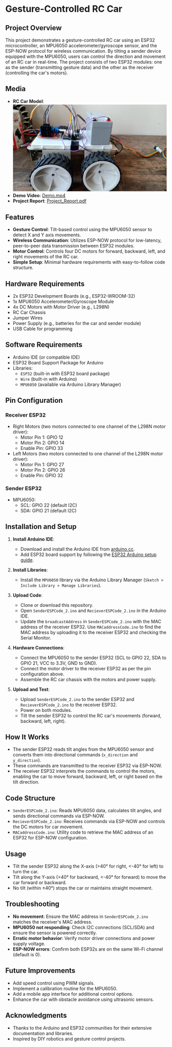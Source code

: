 # Gesture-Controlled RC Car

## Project Overview
This project demonstrates a gesture-controlled RC car using an ESP32 microcontroller, an MPU6050 accelerometer/gyroscope sensor, and the ESP-NOW protocol for wireless communication. By tilting a sender device equipped with the MPU6050, users can control the direction and movement of an RC car in real-time. The project consists of two ESP32 modules: one as the sender (transmitting gesture data) and the other as the receiver (controlling the car's motors).

## Media
- **RC Car Model**:
  ![RC Car](assets/RC_Car.png)
- **Demo Video**: [Demo.mp4](assets/Demo.mp4)
- **Project Report**: [Project_Report.pdf](Kartikey_Pathak_POSTER_Winter_Internship_SRW.pdf)

## Features
- **Gesture Control**: Tilt-based control using the MPU6050 sensor to detect X and Y axis movements.
- **Wireless Communication**: Utilizes ESP-NOW protocol for low-latency, peer-to-peer data transmission between ESP32 modules.
- **Motor Control**: Controls four DC motors for forward, backward, left, and right movements of the RC car.
- **Simple Setup**: Minimal hardware requirements with easy-to-follow code structure.

## Hardware Requirements
- 2x ESP32 Development Boards (e.g., ESP32-WROOM-32)
- 1x MPU6050 Accelerometer/Gyroscope Module
- 4x DC Motors with Motor Driver (e.g., L298N)
- RC Car Chassis
- Jumper Wires
- Power Supply (e.g., batteries for the car and sender module)
- USB Cable for programming

## Software Requirements
- Arduino IDE (or compatible IDE)
- ESP32 Board Support Package for Arduino
- Libraries:
  - `ESP32` (built-in with ESP32 board package)
  - `Wire` (built-in with Arduino)
  - `MPU6050` (available via Arduino Library Manager)

## Pin Configuration
### Receiver ESP32
- Right Motors (two motors connected to one channel of the L298N motor driver):
  - Motor Pin 1: GPIO 12
  - Motor Pin 2: GPIO 14
  - Enable Pin: GPIO 33
- Left Motors (two motors connected to one channel of the L298N motor driver):
  - Motor Pin 1: GPIO 27
  - Motor Pin 2: GPIO 26
  - Enable Pin: GPIO 32

### Sender ESP32
- MPU6050:
  - SCL: GPIO 22 (default I2C)
  - SDA: GPIO 21 (default I2C)

## Installation and Setup
1. **Install Arduino IDE**:
   - Download and install the Arduino IDE from [arduino.cc](https://www.arduino.cc/en/software).
   - Add ESP32 board support by following the [ESP32 Arduino setup guide](https://docs.espressif.com/projects/arduino-esp32/en/latest/installing.html).

2. **Install Libraries**:
   - Install the `MPU6050` library via the Arduino Library Manager (`Sketch > Include Library > Manage Libraries`).

3. **Upload Code**:
   - Clone or download this repository.
   - Open `SenderESPCode_2.ino` and `RecieverESPCode_2.ino` in the Arduino IDE.
   - Update the `broadcastAddress` in `SenderESPCode_2.ino` with the MAC address of the receiver ESP32. Use `MACaddressCode.ino` to find the MAC address by uploading it to the receiver ESP32 and checking the Serial Monitor.

4. **Hardware Connections**:
   - Connect the MPU6050 to the sender ESP32 (SCL to GPIO 22, SDA to GPIO 21, VCC to 3.3V, GND to GND).
   - Connect the motor driver to the receiver ESP32 as per the pin configuration above.
   - Assemble the RC car chassis with the motors and power supply.

5. **Upload and Test**:
   - Upload `SenderESPCode_2.ino` to the sender ESP32 and `RecieverESPCode_2.ino` to the receiver ESP32.
   - Power on both modules.
   - Tilt the sender ESP32 to control the RC car's movements (forward, backward, left, right).

## How It Works
- The sender ESP32 reads tilt angles from the MPU6050 sensor and converts them into directional commands (`x_direction` and `y_direction`).
- These commands are transmitted to the receiver ESP32 via ESP-NOW.
- The receiver ESP32 interprets the commands to control the motors, enabling the car to move forward, backward, left, or right based on the tilt direction.

## Code Structure
- `SenderESPCode_2.ino`: Reads MPU6050 data, calculates tilt angles, and sends directional commands via ESP-NOW.
- `RecieverESPCode_2.ino`: Receives commands via ESP-NOW and controls the DC motors for car movement.
- `MACaddressCode.ino`: Utility code to retrieve the MAC address of an ESP32 for ESP-NOW configuration.

## Usage
- Tilt the sender ESP32 along the X-axis (>40° for right, <-40° for left) to turn the car.
- Tilt along the Y-axis (>40° for backward, <-40° for forward) to move the car forward or backward.
- No tilt (within ±40°) stops the car or maintains straight movement.

## Troubleshooting
- **No movement**: Ensure the MAC address in `SenderESPCode_2.ino` matches the receiver's MAC address.
- **MPU6050 not responding**: Check I2C connections (SCL/SDA) and ensure the sensor is powered correctly.
- **Erratic motor behavior**: Verify motor driver connections and power supply voltage.
- **ESP-NOW errors**: Confirm both ESP32s are on the same Wi-Fi channel (default is 0).

## Future Improvements
- Add speed control using PWM signals.
- Implement a calibration routine for the MPU6050.
- Add a mobile app interface for additional control options.
- Enhance the car with obstacle avoidance using ultrasonic sensors.


## Acknowledgments
- Thanks to the Arduino and ESP32 communities for their extensive documentation and libraries.
- Inspired by DIY robotics and gesture control projects.
